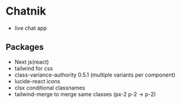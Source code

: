 # Chatnik
- live chat app 

## Packages
- Next js(react) 
- tailwind for css
- class-variance-authority 0.5.1 (multiple variants per component)
- lucide-react icons 
- clsx conditional classnames 
- tailwind-merge to merge same classes (px-2 p-2 -> p-2)

